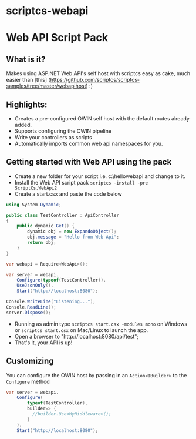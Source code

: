 scriptcs-webapi
===============

# Web API Script Pack

## What is it?
Makes using ASP.NET Web API's self host with scriptcs easy as cake, much easier than [this] (https://github.com/scriptcs/scriptcs-samples/tree/master/webapihost) :)

## Highlights:

* Creates a pre-configured OWIN self host with the default routes already added.
* Supports configuring the OWIN pipeline
* Write your controllers as scripts
* Automatically imports common web api namespaces for you.

## Getting started with Web API using the pack

* Create a new folder for your script i.e. c:\hellowebapi and change to it.
* Install the Web API script pack ```scriptcs -install -pre ScriptCs.WebApi2```
* Create a start.csx and paste the code below

```csharp
using System.Dynamic;

public class TestController : ApiController
{
	public dynamic Get() {
		dynamic obj = new ExpandoObject();
		obj.message = "Hello from Web Api";
		return obj;
	}
}

var webapi = Require<WebApi>();

var server = webapi.
	Configure(typeof(TestController)).
	UseJsonOnly().
	Start("http://localhost:8080");

Console.WriteLine("Listening...");
Console.ReadLine();
server.Dispose();
```
* Running as admin type ```scriptcs start.csx -modules mono``` on Windows or ```scriptcs start.csx``` on Mac/Linux to launch the app.
* Open a browser to "http://localhost:8080/api/test";
* That's it, your API is up!

## Customizing
You can configure the OWIN host by passing in an `Action<IBuilder>` to the `Configure` method
```csharp
var server = webapi.
	Configure(
		typeof(TestController),
		builder=> {
		  //builder.Use<MyMiddleware>();
		}
	).
	Start("http://localhost:8080");
```
